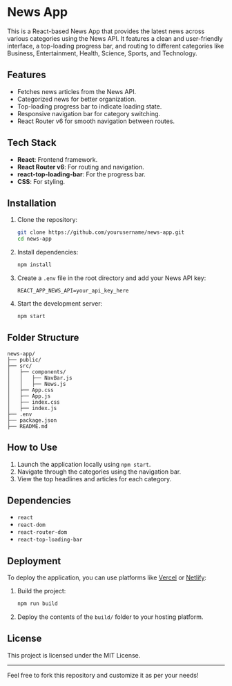 # News App

This is a React-based News App that provides the latest news across various categories using the News API. It features a clean and user-friendly interface, a top-loading progress bar, and routing to different categories like Business, Entertainment, Health, Science, Sports, and Technology.

## Features

- Fetches news articles from the News API.
- Categorized news for better organization.
- Top-loading progress bar to indicate loading state.
- Responsive navigation bar for category switching.
- React Router v6 for smooth navigation between routes.

## Tech Stack

- **React**: Frontend framework.
- **React Router v6**: For routing and navigation.
- **react-top-loading-bar**: For the progress bar.
- **CSS**: For styling.

## Installation

1. Clone the repository:
   ```bash
   git clone https://github.com/yourusername/news-app.git
   cd news-app
   ```

2. Install dependencies:
   ```bash
   npm install
   ```

3. Create a `.env` file in the root directory and add your News API key:
   ```env
   REACT_APP_NEWS_API=your_api_key_here
   ```

4. Start the development server:
   ```bash
   npm start
   ```

## Folder Structure

```
news-app/
├── public/
├── src/
│   ├── components/
│   │   ├── NavBar.js
│   │   ├── News.js
│   ├── App.css
│   ├── App.js
│   ├── index.css
│   ├── index.js
├── .env
├── package.json
├── README.md
```

## How to Use

1. Launch the application locally using `npm start`.
2. Navigate through the categories using the navigation bar.
3. View the top headlines and articles for each category.

## Dependencies

- `react`
- `react-dom`
- `react-router-dom`
- `react-top-loading-bar`

## Deployment

To deploy the application, you can use platforms like [Vercel](https://vercel.com/) or [Netlify](https://www.netlify.com/):

1. Build the project:
   ```bash
   npm run build
   ```

2. Deploy the contents of the `build/` folder to your hosting platform.

## License

This project is licensed under the MIT License.

---

Feel free to fork this repository and customize it as per your needs!
